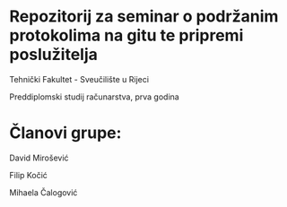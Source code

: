 # Repozitorij za seminar o podržanim protokolima na gitu te pripremi poslužitelja

Tehnički Fakultet - Sveučilište u Rijeci

Preddiplomski studij računarstva, prva godina

# Članovi grupe:

David Mirošević

Filip Kočić

Mihaela Čalogović

